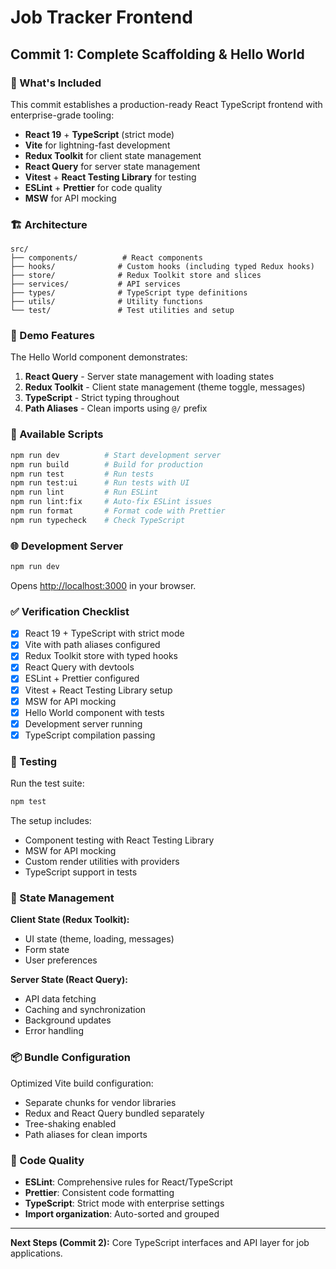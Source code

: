# Job Tracker Frontend

## Commit 1: Complete Scaffolding & Hello World

### 🚀 What's Included

This commit establishes a production-ready React TypeScript frontend with enterprise-grade tooling:

- **React 19** + **TypeScript** (strict mode)
- **Vite** for lightning-fast development
- **Redux Toolkit** for client state management
- **React Query** for server state management
- **Vitest** + **React Testing Library** for testing
- **ESLint** + **Prettier** for code quality
- **MSW** for API mocking

### 🏗️ Architecture

```
src/
├── components/          # React components
├── hooks/              # Custom hooks (including typed Redux hooks)
├── store/              # Redux Toolkit store and slices
├── services/           # API services
├── types/              # TypeScript type definitions
├── utils/              # Utility functions
└── test/               # Test utilities and setup
```

### 🎯 Demo Features

The Hello World component demonstrates:

1. **React Query** - Server state management with loading states
2. **Redux Toolkit** - Client state management (theme toggle, messages)
3. **TypeScript** - Strict typing throughout
4. **Path Aliases** - Clean imports using `@/` prefix

### 🔧 Available Scripts

```bash
npm run dev          # Start development server
npm run build        # Build for production
npm run test         # Run tests
npm run test:ui      # Run tests with UI
npm run lint         # Run ESLint
npm run lint:fix     # Auto-fix ESLint issues
npm run format       # Format code with Prettier
npm run typecheck    # Check TypeScript
```

### 🌐 Development Server

```bash
npm run dev
```

Opens [http://localhost:3000](http://localhost:3000) in your browser.

### ✅ Verification Checklist

- [x] React 19 + TypeScript with strict mode
- [x] Vite with path aliases configured
- [x] Redux Toolkit store with typed hooks
- [x] React Query with devtools
- [x] ESLint + Prettier configured
- [x] Vitest + React Testing Library setup
- [x] MSW for API mocking
- [x] Hello World component with tests
- [x] Development server running
- [x] TypeScript compilation passing

### 🧪 Testing

Run the test suite:

```bash
npm test
```

The setup includes:
- Component testing with React Testing Library
- MSW for API mocking
- Custom render utilities with providers
- TypeScript support in tests

### 🔄 State Management

**Client State (Redux Toolkit):**
- UI state (theme, loading, messages)
- Form state
- User preferences

**Server State (React Query):**
- API data fetching
- Caching and synchronization
- Background updates
- Error handling

### 📦 Bundle Configuration

Optimized Vite build configuration:
- Separate chunks for vendor libraries
- Redux and React Query bundled separately
- Tree-shaking enabled
- Path aliases for clean imports

### 🎨 Code Quality

- **ESLint**: Comprehensive rules for React/TypeScript
- **Prettier**: Consistent code formatting
- **TypeScript**: Strict mode with enterprise settings
- **Import organization**: Auto-sorted and grouped

---

**Next Steps (Commit 2):** Core TypeScript interfaces and API layer for job applications.
